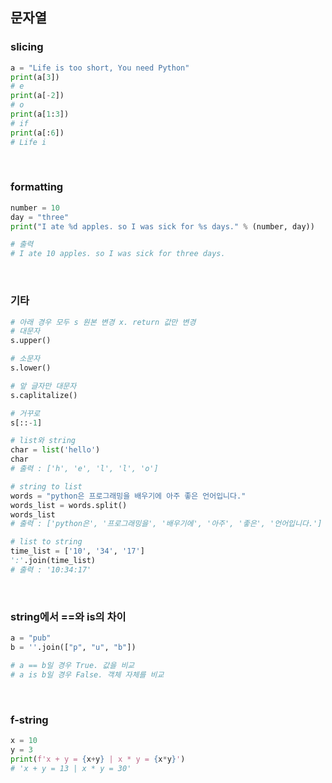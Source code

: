 ## 문자열

### slicing

```python
a = "Life is too short, You need Python"
print(a[3])
# e
print(a[-2])
# o
print(a[1:3])
# if
print(a[:6])
# Life i
```

</br>

### formatting

```python
number = 10
day = "three"
print("I ate %d apples. so I was sick for %s days." % (number, day))

# 출력
# I ate 10 apples. so I was sick for three days.
```

</br>

### 기타

```python
# 아래 경우 모두 s 원본 변경 x. return 값만 변경
# 대문자 
s.upper()

# 소문자
s.lower()

# 앞 글자만 대문자
s.caplitalize()

# 거꾸로
s[::-1]

# list와 string
char = list('hello')
char
# 출력 : ['h', 'e', 'l', 'l', 'o']

# string to list
words = "python은 프로그래밍을 배우기에 아주 좋은 언어입니다."
words_list = words.split()
words_list
# 출력 : ['python은', '프로그래밍을', '배우기에', '아주', '좋은', '언어입니다.']

# list to string
time_list = ['10', '34', '17']
':'.join(time_list)
# 출력 : '10:34:17'
```

</br>

### string에서 ==와 is의 차이

```python
a = "pub"
b = ''.join(["p", "u", "b"])

# a == b일 경우 True. 값을 비교
# a is b일 경우 False. 객체 자체를 비교
```

</br>

### f-string

```python
x = 10
y = 3
print(f'x + y = {x+y} | x * y = {x*y}')
# 'x + y = 13 | x * y = 30'
```

</br>
